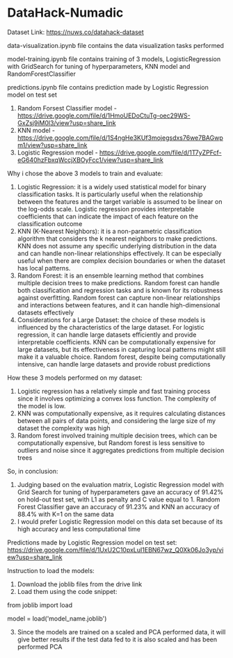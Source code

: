 # DataHack-Numadic
Dataset Link: https://nuws.co/datahack-dataset

data-visualization.ipynb file contains the data visualization tasks performed 

model-training.ipynb file contains training of 3 models, LogisticRegression with GridSearch for tuning of hyperparameters, KNN model and RandomForestClassifier

predictions.ipynb file contains prediction made by Logistic Regression model on test set

1. Random Forsest Classifier model - https://drive.google.com/file/d/1HmoUEDoCtuTg-oec29WS-GxZsj9iM0l3/view?usp=share_link
2. KNN model - https://drive.google.com/file/d/1S4ngHe3KUf3mojegsdxs76we7BAGwpm1/view?usp=share_link
3. Logistic Regression model - https://drive.google.com/file/d/1T7yZPFcf-eG640hzFbxqWccjXBOyFcc1/view?usp=share_link

Why i chose the above 3 models to train and evaluate:
1. Logistic Regression: it is a widely used statistical model for binary classification tasks. It is particularly useful when the relationship between the features and the target variable is assumed to be linear on the log-odds scale. Logistic regression provides interpretable coefficients that can indicate the impact of each feature on the classification outcome
2. KNN (K-Nearest Neighbors): it is a non-parametric classification algorithm that considers the k nearest neighbors to make predictions. KNN does not assume any specific underlying distribution in the data and can handle non-linear relationships effectively. It can be especially useful when there are complex decision boundaries or when the dataset has local patterns.
3. Random Forest: it is an ensemble learning method that combines multiple decision trees to make predictions. Random forest can handle both classification and regression tasks and is known for its robustness against overfitting. Random forest can capture non-linear relationships and interactions between features, and it can handle high-dimensional datasets effectively
4. Considerations for a Large Dataset: the choice of these models is influenced by the characteristics of the large dataset. For logistic regression, it can handle large datasets efficiently and provide interpretable coefficients. KNN can be computationally expensive for large datasets, but its effectiveness in capturing local patterns might still make it a valuable choice. Random forest, despite being computationally intensive, can handle large datasets and provide robust predictions

How these 3 models performed on my dataset:
1. Logistic regression has a relatively simple and fast training process since it involves optimizing a convex loss function. The complexity of the model is low.
2. KNN was computationally expensive, as it requires calculating distances between all pairs of data points, and considering the large size of my dataset the complexity was high
3. Random forest involved training multiple decision trees, which can be computationally expensive, but Random forest is less sensitive to outliers and noise since it aggregates predictions from multiple decision trees

So, in conclusion:
1. Judging based on the evaluation matrix, Logistic Regression model with Grid Search for tuning of hyperparameters gave an accuracy of 91.42% on hold-out test set, with L1 as penalty and C value equal to 1. Random Forest Classifier gave an accuracy of 91.23% and KNN an accuracy of 88.4% with K=1 on the same data
2. I would prefer Logistic Regression model on this data set because of its high accuracy and less computational time

Predictions made by Logistic Regression model on test set: https://drive.google.com/file/d/1UxU2C10pxLuI1EBN67wz_Q0Xk06Jo3yp/view?usp=share_link

Instruction to load the models: 
1. Download the joblib files from the drive link
2. Load them using the code snippet:

from joblib import load

model = load('model_name.joblib')

3. Since the models are trained on a scaled and PCA performed data, it will give better results if the test data fed to it is also scaled and has been performed PCA
